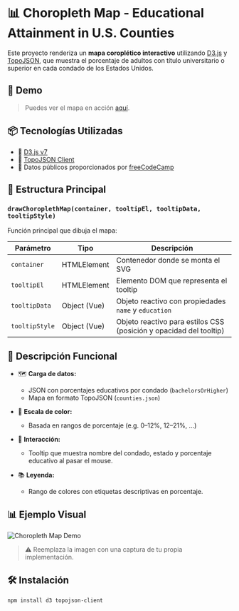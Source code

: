 # 📊 Choropleth Map - Educational Attainment in U.S. Counties

Este proyecto renderiza un **mapa coroplético interactivo** utilizando [D3.js](https://d3js.org/) y [TopoJSON](https://github.com/topojson/topojson-client), que muestra el porcentaje de adultos con título universitario o superior en cada condado de los Estados Unidos.

## 🚀 Demo

> Puedes ver el mapa en acción [aquí](https://cdn.freecodecamp.org/testable-projects-fcc/data/choropleth_map/for_user_education.json).

## 📦 Tecnologías Utilizadas

- 📌 [D3.js v7](https://github.com/d3/d3)
- 📌 [TopoJSON Client](https://github.com/topojson/topojson-client)
- 📌 Datos públicos proporcionados por [freeCodeCamp](https://www.freecodecamp.org)

## 📁 Estructura Principal

### `drawChoroplethMap(container, tooltipEl, tooltipData, tooltipStyle)`

Función principal que dibuja el mapa:

| Parámetro        | Tipo           | Descripción |
|------------------|----------------|-------------|
| `container`      | HTMLElement    | Contenedor donde se monta el SVG |
| `tooltipEl`      | HTMLElement    | Elemento DOM que representa el tooltip |
| `tooltipData`    | Object (Vue)   | Objeto reactivo con propiedades `name` y `education` |
| `tooltipStyle`   | Object (Vue)   | Objeto reactivo para estilos CSS (posición y opacidad del tooltip) |

## 🧠 Descripción Funcional

- 🗺️ **Carga de datos:** 
  - JSON con porcentajes educativos por condado (`bachelorsOrHigher`)
  - Mapa en formato TopoJSON (`counties.json`)

- 🎨 **Escala de color:** 
  - Basada en rangos de porcentaje (e.g. 0–12%, 12–21%, ...)

- 🔎 **Interacción:**
  - Tooltip que muestra nombre del condado, estado y porcentaje educativo al pasar el mouse.

- 📚 **Leyenda:** 
  - Rango de colores con etiquetas descriptivas en porcentaje.

## 📊 Ejemplo Visual

![Choropleth Map Demo](https://user-images.githubusercontent.com/placeholder/demo.png)

> ⚠️ Reemplaza la imagen con una captura de tu propia implementación.

## 🛠️ Instalación

```bash
npm install d3 topojson-client
